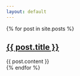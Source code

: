 ```yaml
---
layout: default
---
```


{% for post in site.posts %}
  <article>
    <h2><a href="{{ post.url | relative_url }}">{{ post.title }}</a></h2>
    {{ post.content }}
  </article>
{% endfor %}